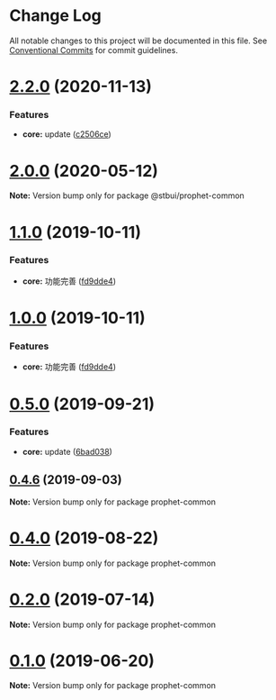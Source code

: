 # Change Log

All notable changes to this project will be documented in this file.
See [Conventional Commits](https://conventionalcommits.org) for commit guidelines.

# [2.2.0](https://github.com/stbui/prophet/compare/v2.1.2...v2.2.0) (2020-11-13)


### Features

* **core:** update ([c2506ce](https://github.com/stbui/prophet/commit/c2506ced665719d78932063095daaee21e2388ac))





# [2.0.0](https://github.com/stbui/prophet/compare/v1.4.1...v2.0.0) (2020-05-12)

**Note:** Version bump only for package @stbui/prophet-common





# [1.1.0](https://github.com/stbui/prophet/compare/v0.4.6...v1.1.0) (2019-10-11)


### Features

* **core:** 功能完善 ([fd9dde4](https://github.com/stbui/prophet/commit/fd9dde4))





# [1.0.0](https://github.com/stbui/prophet/compare/v0.4.6...v1.0.0) (2019-10-11)


### Features

* **core:** 功能完善 ([fd9dde4](https://github.com/stbui/prophet/commit/fd9dde4))





# [0.5.0](https://github.com/stbui/prophet/compare/v0.4.6...v0.5.0) (2019-09-21)


### Features

* **core:** update ([6bad038](https://github.com/stbui/prophet/commit/6bad038))





## [0.4.6](https://github.com/stbui/prophet/compare/v0.4.5...v0.4.6) (2019-09-03)

**Note:** Version bump only for package prophet-common





# [0.4.0](https://github.com/stbui/prophet/compare/v0.3.0...v0.4.0) (2019-08-22)

**Note:** Version bump only for package prophet-common





# [0.2.0](https://github.com/stbui/prophet/compare/v0.1.20...v0.2.0) (2019-07-14)

**Note:** Version bump only for package prophet-common





# [0.1.0](https://github.com/stbui/react-admin-kit/compare/v0.0.6...v0.1.0) (2019-06-20)

**Note:** Version bump only for package prophet-common
